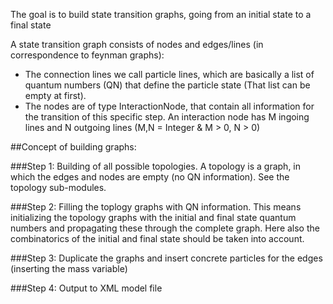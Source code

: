 The goal is to build state transition graphs, going from an initial state to a
final state

A state transition graph consists of nodes and edges/lines
(in correspondence to feynman graphs):
- The connection lines we call particle lines, which are basically a list of
 quantum numbers (QN) that define the particle state (That list can be empty
 at first).
- The nodes are of type InteractionNode, that contain all information for the
 transition of this specific step. An interaction node has M ingoing lines and
 N outgoing lines (M,N = Integer & M > 0, N > 0)

##Concept of building graphs:

###Step 1:
Building of all possible topologies. A topology is a graph, in which the edges
and nodes are empty (no QN information). See the topology sub-modules.

###Step 2:
Filling the toplogy graphs with QN information. This means initializing the
topology graphs with the initial and final state quantum numbers and
propagating these through the complete graph. Here also the combinatorics of
the initial and final state should be taken into account.

###Step 3:
Duplicate the graphs and insert concrete particles for the edges (inserting
the mass variable)

###Step 4:
Output to XML model file
